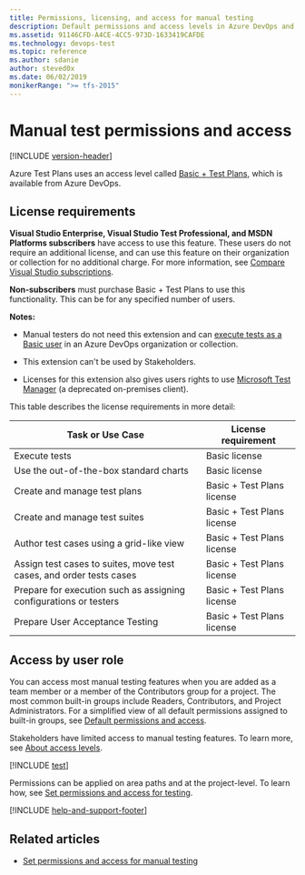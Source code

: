 ```yaml
---
title: Permissions, licensing, and access for manual testing
description: Default permissions and access levels in Azure DevOps and TFS for manual and exploratory testing topics and problems
ms.assetid: 91146CFD-A4CE-4CC5-973D-1633419CAFDE
ms.technology: devops-test
ms.topic: reference
ms.author: sdanie
author: steved0x
ms.date: 06/02/2019
monikerRange: ">= tfs-2015"
---
```


# Manual test permissions and access

[!INCLUDE [version-header](includes/version-header.md)]

Azure Test Plans uses an access level called [Basic + Test Plans](https://marketplace.visualstudio.com/items?itemName=ms.vss-testmanager-web),
which is available from Azure DevOps.

## License requirements

**Visual Studio Enterprise, Visual Studio Test Professional, and MSDN Platforms subscribers** have access to use this feature. These users do not require
an additional license, and can use this feature on their organization or collection for no additional charge.
For more information, see [Compare Visual Studio subscriptions](https://www.visualstudio.com/vs/pricing).

**Non-subscribers** must purchase Basic + Test Plans to use this functionality. This can be for any specified number of users.

**Notes:**

- Manual testers do not need this extension and can
  [execute tests as a Basic user](https://docs.microsoft.com/azure/devops/test/manual-test-permissions?view=azure-devops#license-requirements)
  in an Azure DevOps organization or collection.

- This extension can't be used by Stakeholders.

- Licenses for this extension also gives users rights to use [Microsoft Test Manager](https://docs.microsoft.com/azure/devops/test/mtm/guidance-mtm-usage?view=azure-devops) (a deprecated on-premises client).

This table describes the license requirements in more detail:

| Task or Use Case                                                    | License requirement        |
| ------------------------------------------------------------------- | -------------------------- |
| Execute tests                                                       | Basic license              |
| Use the out-of-the-box standard charts                              | Basic license              |
| Create and manage test plans                                        | Basic + Test Plans license |
| Create and manage test suites                                       | Basic + Test Plans license |
| Author test cases using a grid-like view                            | Basic + Test Plans license |
| Assign test cases to suites, move test cases, and order tests cases | Basic + Test Plans license |
| Prepare for execution such as assigning configurations or testers   | Basic + Test Plans license |
| Prepare User Acceptance Testing                                     | Basic + Test Plans license |

## Access by user role

You can access most manual testing features when you are added as a team member or a member
of the Contributors group for a project. The most common built-in groups include Readers,
Contributors, and Project Administrators. For a simplified view of all default permissions
assigned to built-in groups, see [Default permissions and access](../organizations/security/permissions-access.md).

Stakeholders have limited access to manual testing features.
To learn more, see [About access levels](../organizations/security/access-levels.md).

[!INCLUDE [test](../organizations/security/includes/test.md)]

Permissions can be applied on area paths and at the project-level. To learn how, see [Set permissions and access for testing](../organizations/security/set-permissions-access-test.md).

[!INCLUDE [help-and-support-footer](includes/help-and-support-footer.md)]

## Related articles

- [Set permissions and access for manual testing](../organizations/security/set-permissions-access-test.md)
